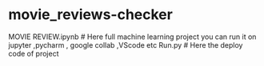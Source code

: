 # movie_reviews-checker
MOVIE REVIEW.ipynb # Here full machine learning project you can run it on jupyter ,pycharm , google collab ,VScode etc
Run.py # Here the deploy code of project
